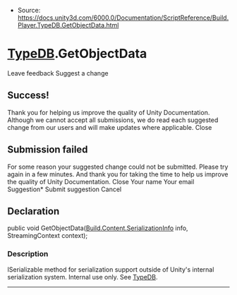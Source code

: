 * Source: https://docs.unity3d.com/6000.0/Documentation/ScriptReference/Build.Player.TypeDB.GetObjectData.html

#  [TypeDB](https://docs.unity3d.com/6000.0/Documentation/ScriptReference/Build.Player.TypeDB.html).GetObjectData
Leave feedback
Suggest a change
## Success!
Thank you for helping us improve the quality of Unity Documentation. Although we cannot accept all submissions, we do read each suggested change from our users and will make updates where applicable.
Close
## Submission failed
For some reason your suggested change could not be submitted. Please <a>try again</a> in a few minutes. And thank you for taking the time to help us improve the quality of Unity Documentation.
Close
Your name Your email Suggestion* Submit suggestion
Cancel
## Declaration
public void GetObjectData([Build.Content.SerializationInfo](https://docs.unity3d.com/6000.0/Documentation/ScriptReference/Build.Content.SerializationInfo.html) info, StreamingContext context); 
### Description
ISerializable method for serialization support outside of Unity's internal serialization system.
Internal use only. See [TypeDB](https://docs.unity3d.com/6000.0/Documentation/ScriptReference/Build.Player.TypeDB.html).
* * *
